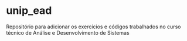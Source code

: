 # unip_ead
Repositório para adicionar os exercícios e códigos trabalhados no curso técnico de Análise e Desenvolvimento de Sistemas
